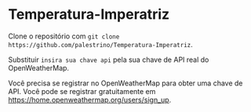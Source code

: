 # Temperatura-Imperatriz

Clone o repositório com `git clone https://github.com/palestrino/Temperatura-Imperatriz`.

Substituir `insira sua chave api` pela sua chave de API real do OpenWeatherMap.

Você precisa se registrar no OpenWeatherMap para obter uma chave de API. Você pode se registrar gratuitamente em https://home.openweathermap.org/users/sign_up.
